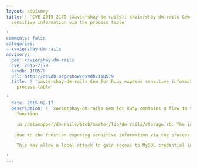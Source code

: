 ```yaml
---
layout: advisory
title: ! 'CVE-2015-2179 (xaviershay-dm-rails): xaviershay-dm-rails Gem for Ruby exposes
  sensitive information via the process table

'
comments: false
categories:
- xaviershay-dm-rails
advisory:
  gem: xaviershay-dm-rails
  cve: 2015-2179
  osvdb: 118579
  url: http://osvdb.org/show/osvdb/118579
  title: ! 'xaviershay-dm-rails Gem for Ruby exposes sensitive information via the
    process table

'
  date: 2015-02-17
  description: ! 'xaviershay-dm-rails Gem for Ruby contains a flaw in the execute()
    function

    in /datamapper/dm-rails/blob/master/lib/dm-rails/storage.rb. The issue is

    due to the function exposing sensitive information via the process table.

    This may allow a local attack to gain access to MySQL credential information.

'
---
```

